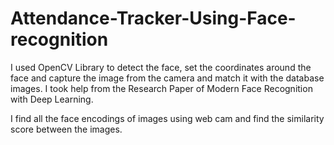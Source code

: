 # Attendance-Tracker-Using-Face-recognition
I used OpenCV Library to detect the face, set the coordinates around the face and capture the image from the camera and match it with the database images. I took help from the Research Paper of Modern Face Recognition with Deep Learning. 

I find all the face encodings of images using web cam and find the similarity score between the images.
